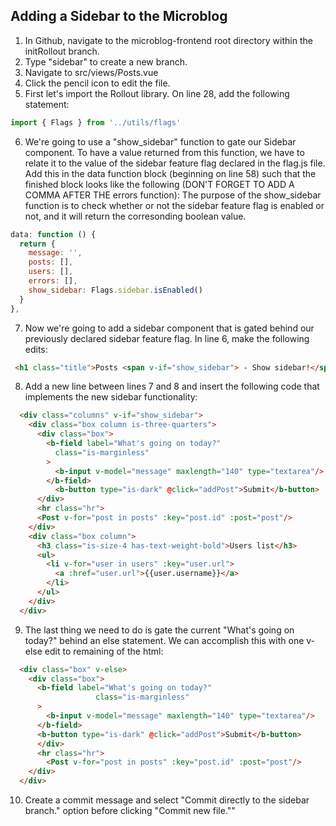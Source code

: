 ## Adding a Sidebar to the Microblog
1. In Github, navigate to the microblog-frontend root directory within the initRollout branch.
2. Type "sidebar" to create a new branch.
3. Navigate to src/views/Posts.vue
4. Click the pencil icon to edit the file.
5. First let's import the Rollout library. On line 28, add the following statement:
```javascript
import { Flags } from '../utils/flags'
```
6. We're going to use a "show_sidebar" function to gate our Sidebar component. To have a value returned from this function, we have to relate it to the value of the sidebar feature flag declared in the flag.js file. Add this in the data function block (beginning on line 58) such that the finished block looks like the following (DON'T FORGET TO ADD A COMMA AFTER THE errors function):
The purpose of the show_sidebar function is to check whether or not the sidebar feature flag is enabled or not, and it will return the corresonding boolean value.
```javascript
data: function () {
  return {
    message: '',
    posts: [],
    users: [],
    errors: [],
    show_sidebar: Flags.sidebar.isEnabled()
  }
},
```
7. Now we're going to add a sidebar component that is gated behind our previously declared sidebar feature flag. In line 6, make the following edits:
```html
 <h1 class="title">Posts <span v-if="show_sidebar"> - Show sidebar!</span></h1>
```
8. Add a new line between lines 7 and 8 and insert the following code that implements the new sidebar functionality:
```html
  <div class="columns" v-if="show_sidebar">
    <div class="box column is-three-quarters">
      <div class="box">
        <b-field label="What's going on today?"
          class="is-marginless"
        >
          <b-input v-model="message" maxlength="140" type="textarea"/>
        </b-field>
          <b-button type="is-dark" @click="addPost">Submit</b-button>
      </div>
      <hr class="hr">
      <Post v-for="post in posts" :key="post.id" :post="post"/>
    </div>
    <div class="box column">
      <h3 class="is-size-4 has-text-weight-bold">Users list</h3>
      <ul>
        <li v-for="user in users" :key="user.url">
          <a :href="user.url">{{user.username}}</a>
        </li>
      </ul>
    </div>
  </div>
```
9. The last thing we need to do is gate the current "What's going on today?" behind an else statement. We can accomplish this with one v-else edit to remaining of the html:
```html
  <div class="box" v-else>
    <div class="box">
      <b-field label="What's going on today?"
                   class="is-marginless"
      >
        <b-input v-model="message" maxlength="140" type="textarea"/>
      </b-field>
      <b-button type="is-dark" @click="addPost">Submit</b-button>
      </div>
      <hr class="hr">
        <Post v-for="post in posts" :key="post.id" :post="post"/>
    </div>
  </div>
```
10. Create a commit message and select "Commit directly to the sidebar branch." option before clicking "Commit new file.""